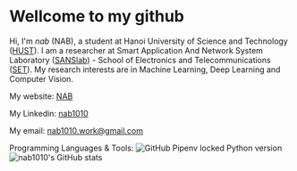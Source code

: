 # Wellcome to my github
Hi, I'm _nab_ (NAB), a student at Hanoi University of Science and Technology ([HUST](https://www.hust.edu.vn/)). I am a researcher at Smart Application And Network System Laboratory ([SANSlab](https://sanslab.vn/)) - School of Electronics and Telecommunications ([SET](http://set.hust.edu.vn/)). My research interests are in Machine Learning, Deep Learning and Computer Vision.

My website: [NAB](https://nabblog.me/)

My Linkedin: [nab1010](https://www.linkedin.com/in/nab1010/)

My email: [nab1010.work@gmail.com](MAILTO:nab1010.work@gmail.com)


Programming Languages & Tools: ![GitHub Pipenv locked Python version](https://img.shields.io/github/pipenv/locked/python-version/nab1010/nab1010?logo=python&style=flat-square)
![nab1010's GitHub stats](https://github-readme-stats.vercel.app/api?username=nab1010&show_icons=true&theme=radical)
